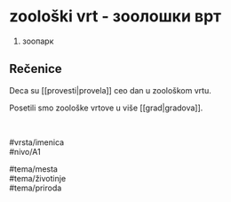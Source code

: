 # zoološki vrt - зоолошки врт

1. зоопарк  

## Rečenice

Deca su [[provesti|provela]] ceo dan u zoološkom vrtu.  

Posetili smo zoološke vrtove u više [[grad|gradova]].  

<br>

#vrsta/imenica  
#nivo/A1  

#tema/mesta  
#tema/životinje  
#tema/priroda  
